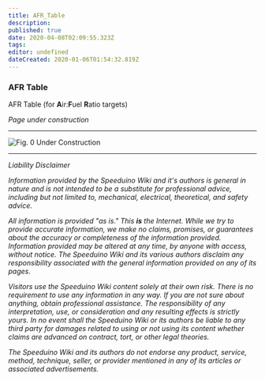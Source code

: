 ```yaml
---
title: AFR_Table
description: 
published: true
date: 2020-04-08T02:09:55.323Z
tags: 
editor: undefined
dateCreated: 2020-01-06T01:54:32.819Z
---
```


### AFR Table

AFR Table (for **A**ir:**F**uel **R**atio targets)

*Page under construction*

------------------------------------------------------------------------

<img src="http://i.imgur.com/C4aONuj.png" title="Fig. 0 Under Construction" />

------------------------------------------------------------------------

*Liability Disclaimer*

*Information provided by the Speeduino Wiki and it's authors is general in nature and is not intended to be a substitute for professional advice, including but not limited to, mechanical, electrical, theoretical, and safety advice.*

*All information is provided "as is." This **is** the Internet. While we try to provide accurate information, we make no claims, promises, or guarantees about the accuracy or completeness of the information provided. Information provided may be altered at any time, by anyone with access, without notice. The Speeduino Wiki and its various authors disclaim any responsibility associated with the general information provided on any of its pages.*

*Visitors use the Speeduino Wiki content solely at their own risk. There is no requirement to use any information in any way. If you are not sure about anything, obtain professional assistance. The responsibility of any interpretation, use, or consideration and any resulting effects is strictly yours. In no event shall the Speeduino Wiki or its authors be liable to any third party for damages related to using or not using its content whether claims are advanced on contract, tort, or other legal theories.*

*The Speeduino Wiki and its authors do not endorse any product, service, method, technique, seller, or provider mentioned in any of its articles or associated advertisements.*